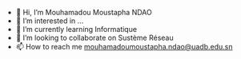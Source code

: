 - 👋 Hi, I’m Mouhamadou Moustapha NDAO
- 👀 I’m interested in ...
- 🌱 I’m currently learning Informatique
- 💞️ I’m looking to collaborate on Sustème Réseau
- 📫 How to reach me mouhamadoumoustapha.ndao@uadb.edu.sn

<!---
Amdy1810/Amdy1810 is a ✨ special ✨ repository because its `README.md` (this file) appears on your GitHub profile.
You can click the Preview link to take a look at your changes.
--->
